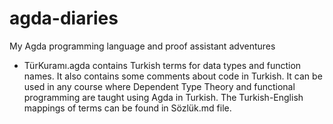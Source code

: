 # agda-diaries
My Agda programming language and proof assistant adventures

* TürKuramı.agda contains Turkish terms for data types and function names. It also contains some comments about code in Turkish. It can be used in any course where Dependent Type Theory and functional programming are taught using Agda in Turkish. The Turkish-English mappings of terms can be found in Sözlük.md file.
